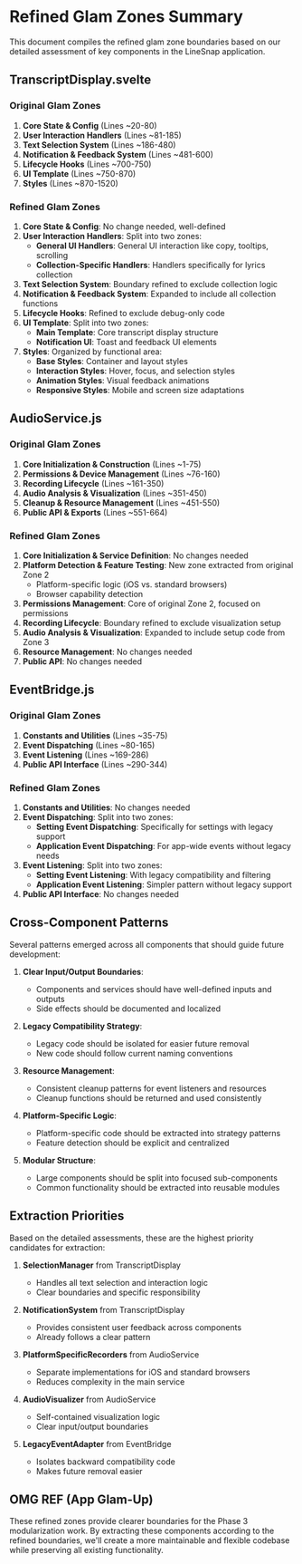 # Refined Glam Zones Summary

This document compiles the refined glam zone boundaries based on our detailed assessment of key components in the LineSnap application.

## TranscriptDisplay.svelte

### Original Glam Zones
1. **Core State & Config** (Lines ~20-80)
2. **User Interaction Handlers** (Lines ~81-185)
3. **Text Selection System** (Lines ~186-480)
4. **Notification & Feedback System** (Lines ~481-600)
5. **Lifecycle Hooks** (Lines ~700-750)
6. **UI Template** (Lines ~750-870)
7. **Styles** (Lines ~870-1520)

### Refined Glam Zones
1. **Core State & Config**: No change needed, well-defined
2. **User Interaction Handlers**: Split into two zones:
   - **General UI Handlers**: General UI interaction like copy, tooltips, scrolling
   - **Collection-Specific Handlers**: Handlers specifically for lyrics collection
3. **Text Selection System**: Boundary refined to exclude collection logic
4. **Notification & Feedback System**: Expanded to include all collection functions
5. **Lifecycle Hooks**: Refined to exclude debug-only code
6. **UI Template**: Split into two zones:
   - **Main Template**: Core transcript display structure
   - **Notification UI**: Toast and feedback UI elements
7. **Styles**: Organized by functional area:
   - **Base Styles**: Container and layout styles
   - **Interaction Styles**: Hover, focus, and selection styles
   - **Animation Styles**: Visual feedback animations
   - **Responsive Styles**: Mobile and screen size adaptations

## AudioService.js

### Original Glam Zones
1. **Core Initialization & Construction** (Lines ~1-75)
2. **Permissions & Device Management** (Lines ~76-160)
3. **Recording Lifecycle** (Lines ~161-350)
4. **Audio Analysis & Visualization** (Lines ~351-450)
5. **Cleanup & Resource Management** (Lines ~451-550)
6. **Public API & Exports** (Lines ~551-664)

### Refined Glam Zones
1. **Core Initialization & Service Definition**: No changes needed
2. **Platform Detection & Feature Testing**: New zone extracted from original Zone 2
   - Platform-specific logic (iOS vs. standard browsers)
   - Browser capability detection
3. **Permissions Management**: Core of original Zone 2, focused on permissions
4. **Recording Lifecycle**: Boundary refined to exclude visualization setup
5. **Audio Analysis & Visualization**: Expanded to include setup code from Zone 3
6. **Resource Management**: No changes needed
7. **Public API**: No changes needed

## EventBridge.js

### Original Glam Zones
1. **Constants and Utilities** (Lines ~35-75)
2. **Event Dispatching** (Lines ~80-165)
3. **Event Listening** (Lines ~169-286)
4. **Public API Interface** (Lines ~290-344)

### Refined Glam Zones
1. **Constants and Utilities**: No changes needed
2. **Event Dispatching**: Split into two zones:
   - **Setting Event Dispatching**: Specifically for settings with legacy support
   - **Application Event Dispatching**: For app-wide events without legacy needs
3. **Event Listening**: Split into two zones:
   - **Setting Event Listening**: With legacy compatibility and filtering
   - **Application Event Listening**: Simpler pattern without legacy support
4. **Public API Interface**: No changes needed

## Cross-Component Patterns

Several patterns emerged across all components that should guide future development:

1. **Clear Input/Output Boundaries**:
   - Components and services should have well-defined inputs and outputs
   - Side effects should be documented and localized

2. **Legacy Compatibility Strategy**:
   - Legacy code should be isolated for easier future removal
   - New code should follow current naming conventions

3. **Resource Management**:
   - Consistent cleanup patterns for event listeners and resources
   - Cleanup functions should be returned and used consistently

4. **Platform-Specific Logic**:
   - Platform-specific code should be extracted into strategy patterns
   - Feature detection should be explicit and centralized

5. **Modular Structure**:
   - Large components should be split into focused sub-components
   - Common functionality should be extracted into reusable modules

## Extraction Priorities

Based on the detailed assessments, these are the highest priority candidates for extraction:

1. **SelectionManager** from TranscriptDisplay
   - Handles all text selection and interaction logic
   - Clear boundaries and specific responsibility

2. **NotificationSystem** from TranscriptDisplay
   - Provides consistent user feedback across components
   - Already follows a clear pattern

3. **PlatformSpecificRecorders** from AudioService
   - Separate implementations for iOS and standard browsers
   - Reduces complexity in the main service

4. **AudioVisualizer** from AudioService
   - Self-contained visualization logic
   - Clear input/output boundaries

5. **LegacyEventAdapter** from EventBridge
   - Isolates backward compatibility code
   - Makes future removal easier

## OMG REF (App Glam-Up)
These refined zones provide clearer boundaries for the Phase 3 modularization work. By extracting these components according to the refined boundaries, we'll create a more maintainable and flexible codebase while preserving all existing functionality.